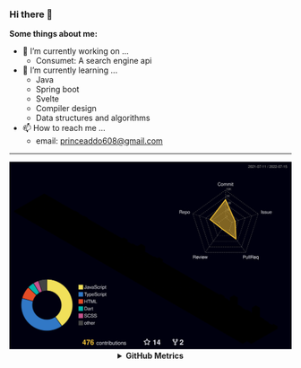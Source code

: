 ### Hi there 👋

**Some things about me:**

- 🔭 I’m currently working on ...
  - Consumet: A search engine api
- 🌱 I’m currently learning ...
  - Java
  - Spring boot
  - Svelte
  - Compiler design
  - Data structures and algorithms
- 📫 How to reach me ...
  - email: princeaddo608@gmail.com

<hr/>
<div align="center">
	<img src="./profile-3d-contrib/profile-night-rainbow.svg"/>
	<details><summary><strong>GitHub Metrics</strong></summary><img align="center" src="./github-metrics.svg" alt="Metrics" width="600"></details>
</div>

